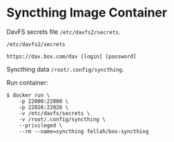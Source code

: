 # Syncthing Image Container

DavFS secrets file `/etc/davfs2/secrets`.

`/etc/davfs2/secrets`

	https://dav.box.com/dav [login] [password]

Syncthing data `/root/.config/syncthing`.

Run container:

```
$ docker run \
	-p 22000:22000 \
	-p 22026:22026 \
	-v /etc/davfs/secrets \
	-v /root/.config/syncthing \
	--privileged \
	--rm --name=syncthing fellah/box-syncthing
```
